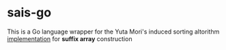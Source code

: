 # sais-go

This is a Go language wrapper for the Yuta Mori's induced sorting altorithm [implementation](https://sites.google.com/site/yuta256/sais) for **suffix array** construction
